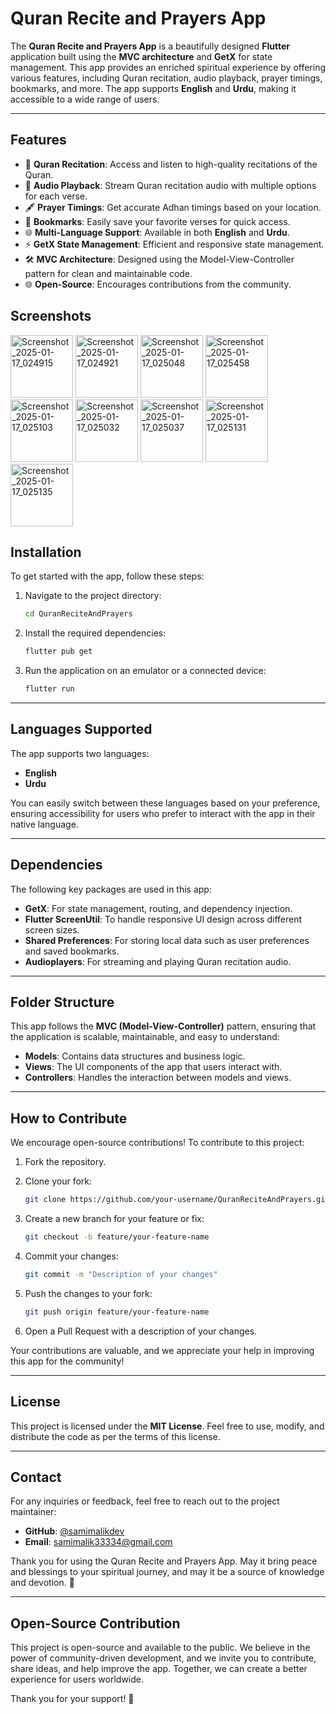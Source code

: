 # Quran Recite and Prayers App

The **Quran Recite and Prayers App** is a beautifully designed **Flutter** application built using the **MVC architecture** and **GetX** for state management. This app provides an enriched spiritual experience by offering various features, including Quran recitation, audio playback, prayer timings, bookmarks, and more. The app supports **English** and **Urdu**, making it accessible to a wide range of users.

---

## Features

- 📖 **Quran Recitation**: Access and listen to high-quality recitations of the Quran.
- 🎵 **Audio Playback**: Stream Quran recitation audio with multiple options for each verse.
- 🖋 **Prayer Timings**: Get accurate Adhan timings based on your location.
- 📌 **Bookmarks**: Easily save your favorite verses for quick access.
- 🌐 **Multi-Language Support**: Available in both **English** and **Urdu**.
- ⚡ **GetX State Management**: Efficient and responsive state management.
- 🛠 **MVC Architecture**: Designed using the Model-View-Controller pattern for clean and maintainable code.
- 🌐 **Open-Source**: Encourages contributions from the community.

## Screenshots

<img src="https://github.com/user-attachments/assets/807e21e5-b4ef-4ded-9ccb-df1593139ccc" alt="Screenshot_2025-01-17_024915" width="100"/>
<img src="https://github.com/user-attachments/assets/e0c4c99b-02b3-4dfe-b778-afef30c1eab8" alt="Screenshot_2025-01-17_024921" width="100"/>
<img src="https://github.com/user-attachments/assets/95ee1e95-dfd0-4445-ac6d-a1577c4155fd" alt="Screenshot_2025-01-17_025048" width="100"/>
<img src="https://github.com/user-attachments/assets/f4b2e695-12dd-4a5b-8949-856fd2d42981" alt="Screenshot_2025-01-17_025458" width="100"/>
<img src="https://github.com/user-attachments/assets/c94a06ce-7737-4d61-96a0-343c47bb3eb9" alt="Screenshot_2025-01-17_025103" width="100"/>
<img src="https://github.com/user-attachments/assets/c0647340-bddc-4691-9553-95564a3d5142" alt="Screenshot_2025-01-17_025032" width="100"/>
<img src="https://github.com/user-attachments/assets/e1484bfb-3bc0-436f-925f-627d3d74329e" alt="Screenshot_2025-01-17_025037" width="100"/>
<img src="https://github.com/user-attachments/assets/0056b9bc-8422-4cda-8dd7-601b1cd9cc88" alt="Screenshot_2025-01-17_025131" width="100"/>
<img src="https://github.com/user-attachments/assets/508e0e81-d184-44b0-b0cb-dacd37919113" alt="Screenshot_2025-01-17_025135" width="100"/>




## Installation

To get started with the app, follow these steps:

1. Navigate to the project directory:
   ```bash
   cd QuranReciteAndPrayers
   ```

2. Install the required dependencies:
   ```bash
   flutter pub get
   ```

3. Run the application on an emulator or a connected device:
   ```bash
   flutter run
   ```

---

## Languages Supported

The app supports two languages:

- **English**
- **Urdu**

You can easily switch between these languages based on your preference, ensuring accessibility for users who prefer to interact with the app in their native language.

---

## Dependencies

The following key packages are used in this app:

- **GetX**: For state management, routing, and dependency injection.
- **Flutter ScreenUtil**: To handle responsive UI design across different screen sizes.
- **Shared Preferences**: For storing local data such as user preferences and saved bookmarks.
- **Audioplayers**: For streaming and playing Quran recitation audio.

---

## Folder Structure

This app follows the **MVC (Model-View-Controller)** pattern, ensuring that the application is scalable, maintainable, and easy to understand:

- **Models**: Contains data structures and business logic.
- **Views**: The UI components of the app that users interact with.
- **Controllers**: Handles the interaction between models and views.

---

## How to Contribute

We encourage open-source contributions! To contribute to this project:

1. Fork the repository.
2. Clone your fork:
   ```bash
   git clone https://github.com/your-username/QuranReciteAndPrayers.git
   ```

3. Create a new branch for your feature or fix:
   ```bash
   git checkout -b feature/your-feature-name
   ```

4. Commit your changes:
   ```bash
   git commit -m "Description of your changes"
   ```

5. Push the changes to your fork:
   ```bash
   git push origin feature/your-feature-name
   ```

6. Open a Pull Request with a description of your changes.

Your contributions are valuable, and we appreciate your help in improving this app for the community!

---

## License

This project is licensed under the **MIT License**. Feel free to use, modify, and distribute the code as per the terms of this license.

---

## Contact

For any inquiries or feedback, feel free to reach out to the project maintainer:

- **GitHub**: [@samimalikdev](https://github.com/samimalikdev)
- **Email**: samimalik33334@gmail.com 

Thank you for using the Quran Recite and Prayers App. May it bring peace and blessings to your spiritual journey, and may it be a source of knowledge and devotion. 🌟

---

## Open-Source Contribution

This project is open-source and available to the public. We believe in the power of community-driven development, and we invite you to contribute, share ideas, and help improve the app. Together, we can create a better experience for users worldwide.

Thank you for your support! 🙏

